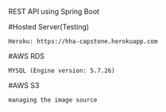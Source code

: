 REST API using Spring Boot

#Hosted Server(Testing)

    Heroku: https://hha-capstone.herokuapp.com

#AWS RDS

    MYSQL (Engine version: 5.7.26)

#AWS S3

    managing the image source
